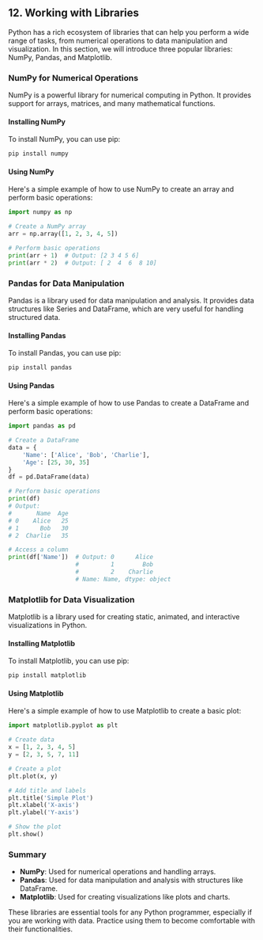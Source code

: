 ## 12. Working with Libraries

Python has a rich ecosystem of libraries that can help you perform a wide range of tasks, from numerical operations to data manipulation and visualization. In this section, we will introduce three popular libraries: NumPy, Pandas, and Matplotlib.

### NumPy for Numerical Operations

NumPy is a powerful library for numerical computing in Python. It provides support for arrays, matrices, and many mathematical functions.

#### Installing NumPy
To install NumPy, you can use pip:
```sh
pip install numpy
```

#### Using NumPy
Here's a simple example of how to use NumPy to create an array and perform basic operations:
```python
import numpy as np

# Create a NumPy array
arr = np.array([1, 2, 3, 4, 5])

# Perform basic operations
print(arr + 1)  # Output: [2 3 4 5 6]
print(arr * 2)  # Output: [ 2  4  6  8 10]
```

### Pandas for Data Manipulation

Pandas is a library used for data manipulation and analysis. It provides data structures like Series and DataFrame, which are very useful for handling structured data.

#### Installing Pandas
To install Pandas, you can use pip:
```sh
pip install pandas
```

#### Using Pandas
Here's a simple example of how to use Pandas to create a DataFrame and perform basic operations:
```python
import pandas as pd

# Create a DataFrame
data = {
    'Name': ['Alice', 'Bob', 'Charlie'],
    'Age': [25, 30, 35]
}
df = pd.DataFrame(data)

# Perform basic operations
print(df)
# Output:
#       Name  Age
# 0    Alice   25
# 1      Bob   30
# 2  Charlie   35

# Access a column
print(df['Name'])  # Output: 0      Alice
                   #         1        Bob
                   #         2    Charlie
                   # Name: Name, dtype: object
```

### Matplotlib for Data Visualization

Matplotlib is a library used for creating static, animated, and interactive visualizations in Python.

#### Installing Matplotlib
To install Matplotlib, you can use pip:
```sh
pip install matplotlib
```

#### Using Matplotlib
Here's a simple example of how to use Matplotlib to create a basic plot:
```python
import matplotlib.pyplot as plt

# Create data
x = [1, 2, 3, 4, 5]
y = [2, 3, 5, 7, 11]

# Create a plot
plt.plot(x, y)

# Add title and labels
plt.title('Simple Plot')
plt.xlabel('X-axis')
plt.ylabel('Y-axis')

# Show the plot
plt.show()
```

### Summary
- **NumPy**: Used for numerical operations and handling arrays.
- **Pandas**: Used for data manipulation and analysis with structures like DataFrame.
- **Matplotlib**: Used for creating visualizations like plots and charts.

These libraries are essential tools for any Python programmer, especially if you are working with data. Practice using them to become comfortable with their functionalities.
